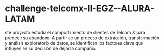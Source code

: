 # challenge-telcomx-II-EGZ--ALURA-LATAM
ste proyecto estudia el comportamiento de clientes de Telcom X para predecir su abandono. A partir de un proceso de extracción, transformación y análisis exploratorio de datos, se identifican los factores clave que influyen en su decisión de dejar la compañía.
